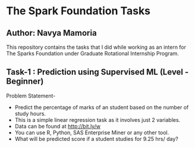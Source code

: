 # The Spark Foundation Tasks 

## Author: Navya Mamoria

This repository contains the tasks that I did while working as an intern for The Sparks Foundation under Graduate Rotational Internship Program.

## Task-1 : Prediction using Supervised ML (Level - Beginner)

Problem Statement-
* Predict the percentage of marks of an student based on the number of study hours.
* This is a simple linear regression task as it involves just 2 variables.
* Data can be found at http://bit.ly/w
* You can use R, Python, SAS Enterprise Miner or any other tool.
* What will be predicted score if a student studies for 9.25 hrs/ day?
